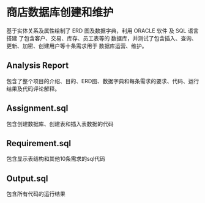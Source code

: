 # 商店数据库创建和维护
基于实体关系及属性绘制了 ERD 图及数据字典，利用 ORACLE 软件 及 SQL 语言搭建 了包含客户、交易、库存、员工表等的 数据库，并测试了包含插入、查询、更新、加密、创建用户等十条需求用于 数据库运营、维护。
## Analysis Report
包含了整个项目的介绍、目的、ERD图、数据字典和每条需求的要求、代码、运行结果及代码评论解释。
## Assignment.sql
包含创建数据库、创建表和插入表数据的代码
## Requirement.sql
包含显示表结构和其他10条需求的sql代码
## Output.sql
包含所有代码的运行结果
